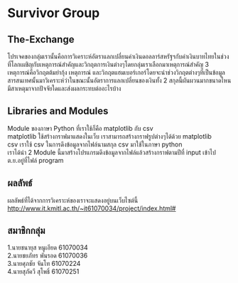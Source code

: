 # Survivor Group
## The-Exchange
โปรเจคของกลุ่มเรานั้นคือการวิเคราะห์อัตราแลกเปลี่ยนค่าเงินดอลลาร์สหรัฐฯกับค่าเงินบาทไทยในช่วงที่โลกเผชิญกับเหตุการณ์สำคัญและวิกฤตการเงินต่างๆโดยกลุ่มเราเลือกมาเหตุการณ์สำคัญ 3 เหตุการณ์คือวิกฤตต้มยำกุ้ง เหตุการณ์ และวิกฤตแฮมเบอร์เกอร์โดยจะนำช่วงวิกฤตต่างๆที่เป็นข้อมูลสารสนเทศนั้นมาวิเคราะห์ว่าในขณะนั้นอัตราการแลกเปลี่ยนของเงินทั้ง 2 สกุลนี้ผันผวนมากขนาดไหนมีสาเหตุมาจากปัจจัยใดและส่งผลกระทบต่ออะไรบ้าง

## Libraries and Modules
Module ของภาษา Python ที่เราใช้ก็คือ matplotlib กับ csv <br />
matplotlib ใช้สร้างกราฟมาแสดงในเว็บ เราสามารถสร้างกราฟรูปต่างๆได้ด้วย matplotlib <br />
csv เราใช้ csv ในการดึงข้อมูลจากไฟล์นามสกุล csv มาใช้ในภาษา python <br />
เราได้นำ 2 Module นี้มาสร้างโปรแกรมดึงข้อมูลจากไฟล์แล้วสร้างกราฟตามปีที่ input เข้าไป ต.ย.อยู่ที่ไฟล์ program <br />

## ผลลัพธ์
ผลลัพธ์ที่ได้จากการวิเคราะห์ของเราจะแสดงอยู่บนเว็บไซต์นี้ http://www.it.kmitl.ac.th/~it61070034/project/index.html# 

## สมาชิกกลุ่ม
1.นายชนายุส หนูเอียด 61070034 <br />
2.นายชยภัทร พันรอด 61070036 <br />
3.นายศุภชัย จันโท 61070224 <br />
4.นายสุภัควี สุโพธิ์ 61070251 <br />
